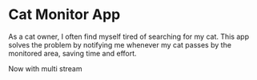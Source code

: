 # Cat Monitor App

As a cat owner, I often find myself tired of searching for my cat. This app solves the problem by notifying me whenever my cat passes by the monitored area, saving time and effort.

Now with multi stream
